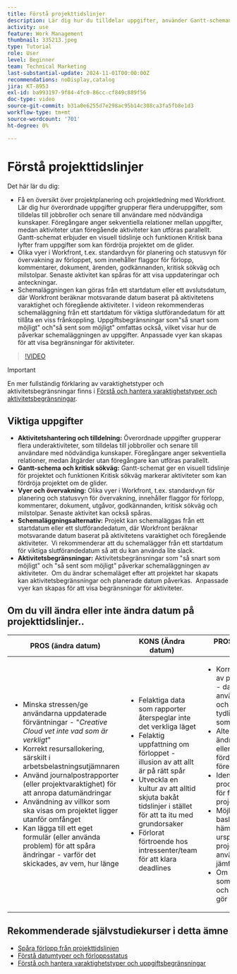 ```yaml
---
title: Förstå projekttidslinjer
description: Lär dig hur du tilldelar uppgifter, använder Gantt-scheman och funktioner för kritiska sökvägar, övervakar projekt via vyer, schemalägger aktiviteter effektivt och tillämpar begränsningar för optimal projektplanering.
activity: use
feature: Work Management
thumbnail: 335213.jpeg
type: Tutorial
role: User
level: Beginner
team: Technical Marketing
last-substantial-update: 2024-11-01T00:00:00Z
recommendations: noDisplay,catalog
jira: KT-8953
exl-id: ba993197-9f84-4fc0-86cc-cf849c889f56
doc-type: video
source-git-commit: b31a0e6255d7e298ac95b14c308ca3fa5fb8e1d3
workflow-type: tm+mt
source-wordcount: '701'
ht-degree: 0%

---
```


# Förstå projekttidslinjer

Det här lär du dig:

* Få en översikt över projektplanering och projektledning med Workfront. Lär dig hur överordnade uppgifter grupperar flera underuppgifter, som tilldelas till jobbroller och senare till användare med nödvändiga kunskaper. Föregångare anger sekventiella relationer mellan uppgifter, medan aktiviteter utan föregående aktiviteter kan utföras parallellt. Gantt-schemat erbjuder en visuell tidslinje och funktionen Kritisk bana lyfter fram uppgifter som kan fördröja projektet om de glider.
* Olika vyer i Workfront, t.ex. standardvyn för planering och statusvyn för övervakning av förloppet, som innehåller flaggor för förlopp, kommentarer, dokument, ärenden, godkännanden, kritisk sökväg och milstolpar. Senaste aktivitet kan spåras för att visa uppdateringar och anteckningar.
* Schemaläggningen kan göras från ett startdatum eller ett avslutsdatum, där Workfront beräknar motsvarande datum baserat på aktivitetens varaktighet och föregående aktiviteter. I videon rekommenderas schemaläggning från ett startdatum för viktiga slutförandedatum för att tillåta en viss frånkoppling. Uppgiftsbegränsningar som&quot;så snart som möjligt&quot; och&quot;så sent som möjligt&quot; omfattas också, vilket visar hur de påverkar schemaläggningen av uppgifter. Anpassade vyer kan skapas för att visa begränsningar för aktiviteter.

>[!VIDEO](https://video.tv.adobe.com/v/3435839/?quality=12&learn=on&enablevpops&captions=swe)

>[!IMPORTANT]
>
>En mer fullständig förklaring av varaktighetstyper och aktivitetsbegränsningar finns i [Förstå och hantera varaktighetstyper och aktivitetsbegränsningar](/help/manage-work/intermediate-projects/understand-and-manage-duration-types-and-task-constraints.md).

## Viktiga uppgifter

* **Aktivitetshantering och tilldelning:** Överordnade uppgifter grupperar flera underaktiviteter, som tilldelas till jobbroller och senare till användare med nödvändiga kunskaper. &#x200B; Föregångare anger sekventiella relationer, medan åtgärder utan föregångare kan utföras parallellt. &#x200B;
* **Gantt-schema och kritisk sökväg:** Gantt-schemat ger en visuell tidslinje för projektet och funktionen Kritisk sökväg markerar aktiviteter som kan fördröja projektet om de glider. &#x200B;
* **Vyer och övervakning:** Olika vyer i Workfront, t.ex. standardvyn för planering och statusvyn för övervakning, innehåller flaggor för förlopp, kommentarer, dokument, utgåvor, godkännanden, kritisk sökväg och milstolpar. Senaste aktivitet kan också spåras. &#x200B;
* **Schemaläggningsalternativ:** Projekt kan schemaläggas från ett startdatum eller ett slutförandedatum, där Workfront beräknar motsvarande datum baserat på aktivitetens varaktighet och föregående aktiviteter. &#x200B; Vi rekommenderar att du schemalägger från ett startdatum för viktiga slutförandedatum så att du kan använda lite slack. &#x200B;
* **Aktivitetsbegränsningar:** Aktivitetsbegränsningar som &quot;så snart som möjligt&quot; och &quot;så sent som möjligt&quot; påverkar schemaläggningen av aktiviteter. &#x200B; Om du ändrar schemaläget efter att projektet har skapats kan aktivitetsbegränsningar och planerade datum påverkas. &#x200B; Anpassade vyer kan skapas för att visa begränsningar för aktiviteter. &#x200B;


## Om du vill ändra eller inte ändra datum på &#x200B; projekttidslinjer..

| PROS (ändra datum) | KONS (Ändra datum) | PROS (ändrar inte datum) | KONS (Ändrar inte datum) |
|---------------------------|---------------------------|---------------------------|---------------------------|
| <ul><li>Minska stressen/ge användarna uppdaterade förväntningar - &quot;_Creative Cloud vet inte vad som är verkligt_&quot;</li><li>Korrekt resursallokering, särskilt i arbetsbelastningsutjämnaren</li><li>Använd journalpostrapporter (eller projektvaraktighet) för att anropa datumändringar</li><li>Användning av villkor som ska visas om projektet ligger utanför omfånget</li><li>Kan lägga till ett eget formulär (eller använda problem) för att spåra ändringar - varför det skickades, av vem, hur länge</li></ul> | <ul></li><li>Felaktiga data som rapporter återspeglar inte det verkliga läget</li><li>Felaktig uppfattning om förloppet - illusion av att allt är på rätt spår &#x200B;</li><li>Utveckla en kultur av att alltid skjuta bakåt tidslinjer i stället för att ta itu med &#x200B; grundorsaker</li><li>Förlorat förtroende hos intressenter/team för att klara deadlines </li></ul> | <ul></li><li>Korrekt återgivning av projekttidslinjen - data kan användas för analys och för att ge en tydlig bild av vad som hände</li><li>Alternativ för att ändra varaktighet eller lägga till fördröjning till föregående i stället</li><li>Identifiera enkelt processförbättringar för framtida projektplanering/&#x200B;</li><li>Möjlighet att utnyttja baslinjer för att hämta in den ursprungliga projektplanen och använda den som jämförelse</li><li>Om ni inte har folk som kan göra det, och göra det för allt, gör det inte &#x200B;</li></ul> | <ul></li><li>Användarförvirring och/eller frustration - överflödet av&quot;sena&quot; uppgifter trots att de just fått meddelanden</li><li>Resurserna allokerades effektivt för att mappa till den ursprungliga planen, men nu är de överbelastade med försenat arbete</li><li>Projektets tidslinje kan inte användas för att tydligt kommunicera uppdateringar till intressenter</li></ul> |


## Rekommenderade självstudiekurser i detta ämne

* [Spåra förlopp från projekttidslinjen](/help/manage-work/project-timelines/track-work-progress-from-the-project-timeline.md)
* [Förstå datumtyper och förloppsstatus](/help/manage-work/project-timelines/understand-task-dates-and-progress-status.md)
* [Förstå och hantera varaktighetstyper och uppgiftsbegränsningar](/help/manage-work/intermediate-projects/understand-and-manage-duration-types-and-task-constraints.md)

